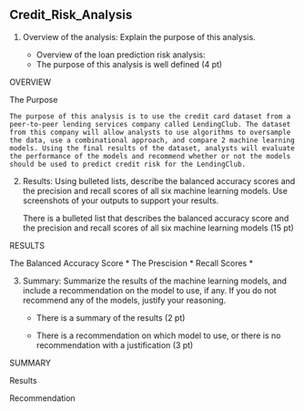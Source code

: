## Credit_Risk_Analysis


1. Overview of the analysis: Explain the purpose of this analysis.

	* Overview of the loan prediction risk analysis:

	- The purpose of this analysis is well defined (4 pt)

OVERVIEW

The Purpose

	The purpose of this analysis is to use the credit card dataset from a peer-to-peer lending services company called LendingClub. The dataset from this company will allow analysts to use algorithms to oversample the data, use a combinational approach, and compare 2 machine learning models. Using the final results of the dataset, analysts will evaluate the performance of the models and recommend whether or not the models should be used to predict credit risk for the LendingClub. 



2. Results: Using bulleted lists, describe the balanced accuracy 
scores and the precision and recall scores of all six machine learning 
models. Use screenshots of your outputs to support your results.

	There is a bulleted list that describes the balanced 
	accuracy score and the precision and recall scores of all 
	six machine learning models (15 pt)

RESULTS

The Balanced Accuracy Score
	* 
The Prescision
	*
Recall Scores
	*

3. Summary: Summarize the results of the machine learning models, and include a recommendation on the model to use, if any. 
If you do not recommend any of the models, justify your reasoning.


	- There is a summary of the results (2 pt)
	
	- There is a recommendation on which model to use, 
	   or there is no recommendation with a justification (3 pt)


SUMMARY

Results

Recommendation



